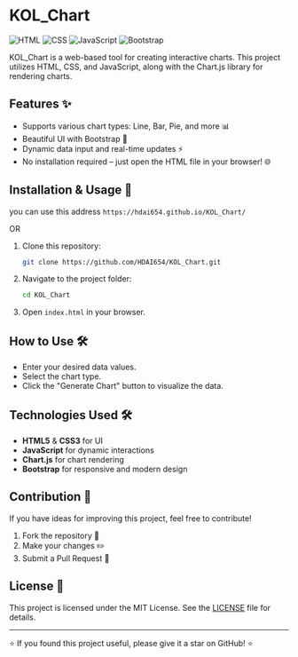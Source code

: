 # KOL_Chart
![HTML](https://img.shields.io/badge/HTML-5-red)
![CSS](https://img.shields.io/badge/CSS-3-blue)
![JavaScript](https://img.shields.io/badge/JavaScript-ES6-yellow)
![Bootstrap](https://img.shields.io/badge/Bootstrap-4.x-purple)

KOL_Chart is a web-based tool for creating interactive charts. This project utilizes HTML, CSS, and JavaScript, along with the Chart.js library for rendering charts.

## Features ✨
- Supports various chart types: Line, Bar, Pie, and more 📊
- Beautiful UI with Bootstrap 🎨
- Dynamic data input and real-time updates ⚡
- No installation required – just open the HTML file in your browser! 🌐

## Installation & Usage 🚀
you can use this address  `https://hdai654.github.io/KOL_Chart/`

OR 

1. Clone this repository:
   ```sh
   git clone https://github.com/HDAI654/KOL_Chart.git
   ```
2. Navigate to the project folder:
   ```sh
   cd KOL_Chart
   ```
3. Open `index.html` in your browser.

## How to Use 🛠️
- Enter your desired data values.
- Select the chart type.
- Click the "Generate Chart" button to visualize the data.

## Technologies Used 🛠
- **HTML5** & **CSS3** for UI
- **JavaScript** for dynamic interactions
- **Chart.js** for chart rendering
- **Bootstrap** for responsive and modern design

## Contribution 🤝
If you have ideas for improving this project, feel free to contribute!
1. Fork the repository 🍴
2. Make your changes ✏️
3. Submit a Pull Request 📩

## License 📄
This project is licensed under the MIT License. See the [LICENSE](LICENSE) file for details.

---
⭐ If you found this project useful, please give it a star on GitHub! ⭐

